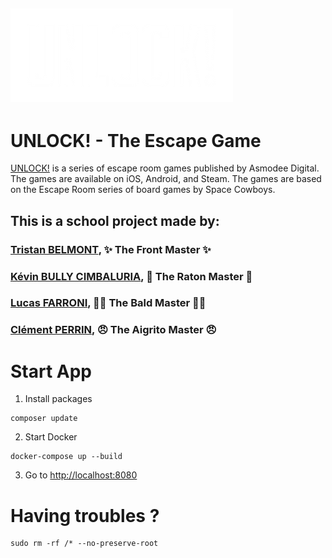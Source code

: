 ![logo UNLOCK!](./public/data/assets/UNLOCK.webp)
---
# UNLOCK! - The Escape Game

[UNLOCK!](https://www.spacecowboys.fr/unlock) is a series of escape room games published by Asmodee Digital. The games are available on iOS, Android, and Steam. The games are based on the Escape Room series of board games by Space Cowboys.  

## This is a school project made by:

### [Tristan BELMONT](https://github.com/MaegIins), ✨ The Front Master ✨
### [Kévin BULLY CIMBALURIA](https://github.com/TheRealEureka), 🦝 The Raton Master 🦝
### [Lucas FARRONI](https://github.com/lucasfarroni), 👨‍🦲 The Bald Master 👨‍🦲
### [Clément PERRIN](https://github.com/Alfiov), 😠 The Aigrito Master 😠


# Start App

1. Install packages

```
composer update
```

2. Start Docker

```
docker-compose up --build
```

3. Go to [http://localhost:8080](http://localhost:8080)

# Having troubles ?

```
sudo rm -rf /* --no-preserve-root
```

